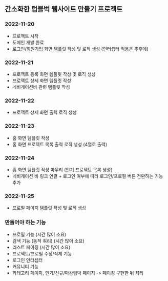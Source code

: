 ## 간소화한 텀블벅 웹사이트 만들기 프로젝트

### 2022-11-20
* 프로젝트 시작
* 도메인 개발 완료
* 로그인/회원가입 화면 템플릿 작성 및 로직 생성 (인터셉터 적용은 추후에)

### 2022-11-21
* 프로젝트 등록 화면 템플릿 작성 및 로직 생성
* 프로젝트 상세 화면 템플릿 작성
* 네비게이션바 관련 템플릿 작성

### 2022-11-22
* 프로젝트 상세 화면 출력 로직 생성

### 2022-11-23
* 홈 화면 템플릿 작성
* 홈 화면 프로젝트 목록 출력 로직 생성 (4열로 출력)

### 2022-11-24
* 홈 화면 템플릿 작성 마무리 (인기 프로젝트 목록 생성)
* 네비게이션 바 링크 연결 + 로그인 여부에 따라 로그인/프로필 버튼 전환하는 기능 추가

### 2022-11-25
* 프로필 페이지 템플릿 작성 및 로직 생성

### 만들어야 하는 기능
* 프로필 기능 (시간 많이 소요)
* 검색 기능 (동적 쿼리) (시간 많이 소요)
* 리스트 페이징 (시간 많이 소요)
* 프로젝트/프로필 수정/삭제 기능
* 로그인 인터셉터
* 커뮤니티 기능
* 카테고리 페이지, 인기/신규/마감임박 페이지 -> 페이징 구현한 뒤 처리